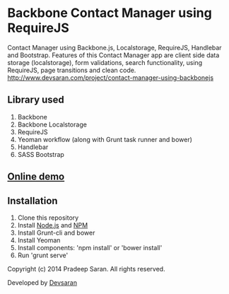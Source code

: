 Backbone Contact Manager using RequireJS
========================

Contact Manager using Backbone.js, Localstorage, RequireJS, Handlebar and Bootstrap. Features of this Contact Manager app are client side data storage (localstorage), form validations, search functionality, using RequireJS, page transitions and clean code. 
http://www.devsaran.com/project/contact-manager-using-backbonejs

## Library used

1. Backbone
2. Backbone Localstorage
3. RequireJS
4. Yeoman workflow (along with Grunt task runner and bower)
5. Handlebar
6. SASS Bootstrap

## [Online demo](http://devsaran.github.io/contact-manager-backbone/)

## Installation

1. Clone this repository
2. Install [Node.js](http://nodejs.org/) and [NPM](http://npmjs.org/)
3. Install Grunt-cli and bower
4. Install Yeoman
5. Install components: 'npm install' or 'bower install'
6. Run 'grunt serve'



Copyright (c) 2014 Pradeep Saran. All rights reserved.

Developed by [Devsaran](http://www.devsaran.com)